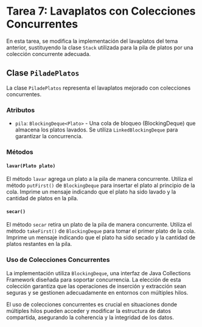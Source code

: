 # Tarea 7: Lavaplatos con Colecciones Concurrentes

En esta tarea, se modifica la implementación del lavaplatos del tema anterior, sustituyendo la clase `Stack` utilizada
para la pila de platos por una colección concurrente adecuada.

## Clase `PiladePlatos`

La clase `PiladePlatos` representa el lavaplatos mejorado con colecciones concurrentes.

### Atributos

- `pila`: `BlockingDeque<Plato>` - Una cola de bloqueo (BlockingDeque) que almacena los platos lavados. Se
  utiliza `LinkedBlockingDeque` para garantizar la concurrencia.

### Métodos

#### `lavar(Plato plato)`

El método `lavar` agrega un plato a la pila de manera concurrente. Utiliza el método `putFirst()` de `BlockingDeque`
para insertar el plato al principio de la cola. Imprime un mensaje indicando que el plato ha sido lavado y la cantidad
de platos en la pila.

#### `secar()`

El método `secar` retira un plato de la pila de manera concurrente. Utiliza el método `takeFirst()` de `BlockingDeque`
para tomar el primer plato de la cola. Imprime un mensaje indicando que el plato ha sido secado y la cantidad de platos
restantes en la pila.

### Uso de Colecciones Concurrentes

La implementación utiliza `BlockingDeque`, una interfaz de Java Collections Framework diseñada para soportar
concurrencia. La elección de esta colección garantiza que las operaciones de inserción y extracción sean seguras y se
gestionen adecuadamente en entornos con múltiples hilos.

El uso de colecciones concurrentes es crucial en situaciones donde múltiples hilos pueden acceder y modificar la
estructura de datos compartida, asegurando la coherencia y la integridad de los datos.
